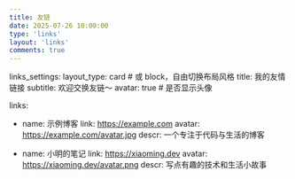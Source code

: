 ```yaml
---
title: 友链
date: 2025-07-26 10:00:00
type: 'links'
layout: 'links'
comments: true
---
```


links_settings:
layout_type: card # 或 block，自由切换布局风格
title: 我的友情链接
subtitle: 欢迎交换友链～
avatar: true # 是否显示头像

links:

- name: 示例博客
  link: https://example.com
  avatar: https://example.com/avatar.jpg
  descr: 一个专注于代码与生活的博客

- name: 小明的笔记
  link: https://xiaoming.dev
  avatar: https://xiaoming.dev/avatar.png
  descr: 写点有趣的技术和生活小故事
